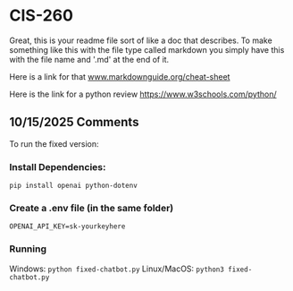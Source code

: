 # CIS-260

Great, this is your readme file sort of like a doc that describes. To make something like this with the file type called markdown you simply have this with the file name and '.md' at the end of it. 

Here is a link for that www.markdownguide.org/cheat-sheet

Here is the link for a python review https://www.w3schools.com/python/

## 10/15/2025 Comments

To run the fixed version:

### Install Dependencies: 
`pip install openai python-dotenv`

### Create a .env file (in the same folder)
`OPENAI_API_KEY=sk-yourkeyhere`

### Running 

Windows: `python fixed-chatbot.py`
Linux/MacOS: `python3 fixed-chatbot.py`

### 


